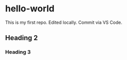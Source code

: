 # hello-world
This is my first repo. Edited locally. Commit via VS Code.
## Heading 2

### Heading 3
